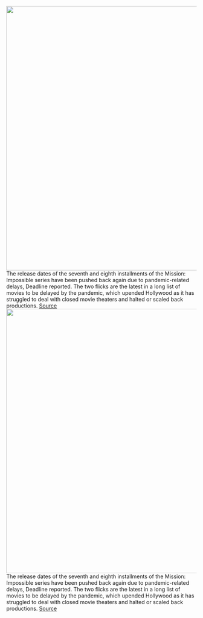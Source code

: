 <img src='https://cdn.vox-cdn.com/thumbor/jxzJhre-TDHoFCwysKMc0BV-KtM=/0x0:8192x4320/1200x800/filters:focal(3441x1505:4751x2815)/cdn.vox-cdn.com/uploads/chorus_image/image/70427875/mi6-ff-h055rb.0.0.jpg' width='700px' /><br/>
The release dates of the seventh and eighth installments of the Mission: Impossible series have been pushed back again due to pandemic-related delays, Deadline reported. The two flicks are the latest in a long list of movies to be delayed by the pandemic, which upended Hollywood as it has struggled to deal with closed movie theaters and halted or scaled back productions.
<a href='https://www.theverge.com/2022/1/24/22899256/mission-impossible-7-8-delayed-movie-tom-cruise-paramount'> Source <a/><img src='https://cdn.vox-cdn.com/thumbor/jxzJhre-TDHoFCwysKMc0BV-KtM=/0x0:8192x4320/1200x800/filters:focal(3441x1505:4751x2815)/cdn.vox-cdn.com/uploads/chorus_image/image/70427875/mi6-ff-h055rb.0.0.jpg' width='700px' /><br/>
The release dates of the seventh and eighth installments of the Mission: Impossible series have been pushed back again due to pandemic-related delays, Deadline reported. The two flicks are the latest in a long list of movies to be delayed by the pandemic, which upended Hollywood as it has struggled to deal with closed movie theaters and halted or scaled back productions.
<a href='https://www.theverge.com/2022/1/24/22899256/mission-impossible-7-8-delayed-movie-tom-cruise-paramount'> Source <a/>